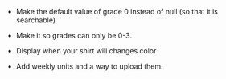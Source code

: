 - Make the default value of grade 0 instead of null (so that it is searchable)
- Make it so grades can only be 0-3.
- Display when your shirt will changes color

- Add weekly units and a way to upload them.
